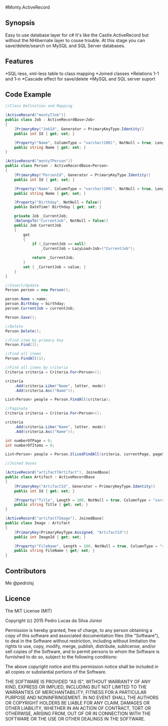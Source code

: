 #Monty.ActiveRecord

## Synopsis

Easy to use database layer for c#
It's like the Castle.ActiveRecord but without the NHibernate layer to couse trouble. At this stage you can save/delete/search on MySQL and SQL Server databases.

## Features

*SQL-less, xml-less table to class mapping
*Joined classes
*Relations 1-1 and 1-n
*Cascade effect for save/delete
*MySQL and SQL server suport

## Code Example

```csharp
//Class Definition and Mapping

[ActiveRecord("montyTJob")]
public class Job : ActiveRecordBase<Job>
{
	[PrimaryKey("JobId", Generator = PrimaryKeyType.Identity)]
	public int Id { get; set; }

	[Property("Name", ColumnType = "varchar(200)", NotNull = true, Length = 200)]
	public string Name { get; set; }
}		

[ActiveRecord("montyTPerson")]
public class Person : ActiveRecordBase<Person>
{
	[PrimaryKey("PersonId", Generator = PrimaryKeyType.Identity)]
	public int Id { get; set; }

	[Property("Name", ColumnType = "varchar(200)", NotNull = true, Length = 200)]
	public string Name { get; set; }

	[Property("Birthday", NotNull = false)]
	public DateTime? Birthday { get; set; }

	private Job _CurrentJob;
	[BelongsTo("CurrentJob", NotNull = false)]
	public Job CurrentJob
	{
		get
		{
			if (_CurrentJob == null)
				_CurrentJob = LazyLoad<Job>("CurrentJob");

			return _CurrentJob;
		}
		set { _CurrentJob = value; }
	}
}

//Insert/Update
Person person = new Person();

person.Name = name;
person.Birthday = birthday;
person.CurrentJob = currentJob;

Person.Save();

//Delete
Person.Delete();

//Find item by primary key
Person.Find(1);

//Find all items
Person.FindAll(1);

//Find all items by criteria
Criteria criteria = Criteria.For<Person>();

criteria
	.Add(criteria.Like("Name", letter, mode))
	.Add(criteria.Asc("Name"));

List<Person> people = Person.FindAll(criteria);

//Paginate
Criteria criteria = Criteria.For<Person>();

criteria
	.Add(criteria.Like("Name", letter, mode))
	.Add(criteria.Asc("Name"));

int numberOfPage = 0;
int numberOfItems = 0;

List<Person> people = Person.SlicedFindAll(criteria, currentPage, pageSize, out numberOfPage, out numberOfItems);

//Joined bases

[ActiveRecord("artifactTArtifact"), JoinedBase]
public class Artifact : ActiveRecordBase
{
	[PrimaryKey("ArtifactId", Generator = PrimaryKeyType.Identity)]
	public int Id { get; set; }

	[Property("Title", Length = 100, NotNull = true, ColumnType = "varchar(100)")]
	public string Title { get; set; }
}

[ActiveRecord("artifactTImage"), JoinedBase]
public class Image : Artifact
{
	[PrimaryKey(PrimaryKeyType.Assigned, "ArtifactId")]
	public int ImageId { get; set; }

	[Property("FileName", Length = 100, NotNull = true, ColumnType = "varchar(100)")]
	public string FileName { get; set; }
}
```

## Contributors

Me @pedrolsj

## Licence

The MIT License (MIT)

Copyright (c) 2015 Pedro Lucas da Silva Júnior

Permission is hereby granted, free of charge, to any person obtaining a copy
of this software and associated documentation files (the "Software"), to deal
in the Software without restriction, including without limitation the rights
to use, copy, modify, merge, publish, distribute, sublicense, and/or sell
copies of the Software, and to permit persons to whom the Software is
furnished to do so, subject to the following conditions:

The above copyright notice and this permission notice shall be included in all
copies or substantial portions of the Software.

THE SOFTWARE IS PROVIDED "AS IS", WITHOUT WARRANTY OF ANY KIND, EXPRESS OR
IMPLIED, INCLUDING BUT NOT LIMITED TO THE WARRANTIES OF MERCHANTABILITY,
FITNESS FOR A PARTICULAR PURPOSE AND NONINFRINGEMENT. IN NO EVENT SHALL THE
AUTHORS OR COPYRIGHT HOLDERS BE LIABLE FOR ANY CLAIM, DAMAGES OR OTHER
LIABILITY, WHETHER IN AN ACTION OF CONTRACT, TORT OR OTHERWISE, ARISING FROM,
OUT OF OR IN CONNECTION WITH THE SOFTWARE OR THE USE OR OTHER DEALINGS IN THE
SOFTWARE.
